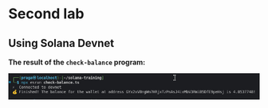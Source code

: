 # Second lab

## Using Solana Devnet

**The result of the `check-balance` program:**

<p>
 <img src="./img/result1.png">
</p>
